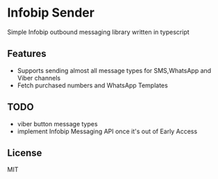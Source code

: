 # Infobip Sender

Simple Infobip outbound messaging library written in typescript

## Features

- Supports sending almost all message types for SMS,WhatsApp and Viber channels
- Fetch purchased numbers and WhatsApp Templates

## TODO

- viber button message types
- implement Infobip Messaging API once it's out of Early Access

## License

MIT

